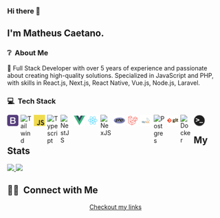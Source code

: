 ### Hi there 👋

## I'm Matheus Caetano.


### ❔ &nbsp;About Me
🚀 Full Stack Developer with over 5 years of experience and passionate about creating high-quality solutions. Specialized in JavaScript and PHP, with skills in React.js, Next.js, React Native, Vue.js, Node.js, Laravel.



### 💻 &nbsp;Tech Stack
<img style="margin-right: 5px" align="left" alt="Boostrap" width="26px" src="https://raw.githubusercontent.com/github/explore/80688e429a7d4ef2fca1e82350fe8e3517d3494d/topics/bootstrap/bootstrap.png" />
<img style="margin-right: 5px" align="left" alt="Tailwind" width="26px" src="https://encrypted-tbn0.gstatic.com/images?q=tbn:ANd9GcTgibExfdq77NHUVVWtspnz9jJIH1Bl5obOd4ceNplkZd6CceoCXJaw7nYeeyqTOCjZ35Y&usqp=CAU" />

<img style="margin-right: 5px" align="left" alt="Javascript" width="26px" src="https://raw.githubusercontent.com/github/explore/80688e429a7d4ef2fca1e82350fe8e3517d3494d/topics/javascript/javascript.png" />
<img style="margin-right: 5px" align="left" alt="Typescript" width="26px" src="https://upload.wikimedia.org/wikipedia/commons/thumb/4/4c/Typescript_logo_2020.svg/1200px-Typescript_logo_2020.svg.png" />
<img style="margin-right: 5px" align="left" alt="NestJS" width="26px" src="https://encrypted-tbn0.gstatic.com/images?q=tbn:ANd9GcTmbvW76wVYM9XOrKF-DWh_AoQeeUyX0kIn0g&s" />
<img style="margin-right: 5px" align="left" alt="VueJS" width="26px" src="https://raw.githubusercontent.com/github/explore/80688e429a7d4ef2fca1e82350fe8e3517d3494d/topics/vue/vue.png" />
<img style="margin-right: 5px" align="left" alt="React" width="26px" src="https://raw.githubusercontent.com/github/explore/80688e429a7d4ef2fca1e82350fe8e3517d3494d/topics/react/react.png" />
<img style="margin-right: 5px" align="left" alt="NexJS" width="26px" src="https://www.drupal.org/files/project-images/nextjs-icon-dark-background.png" />

<img style="margin-right: 5px" align="left" alt="PHP" width="26px" src="https://raw.githubusercontent.com/github/explore/ccc16358ac4530c6a69b1b80c7223cd2744dea83/topics/php/php.png" />
<img style="margin-right: 5px" align="left" alt="Laravel" width="26px" src="https://raw.githubusercontent.com/github/explore/56a826d05cf762b2b50ecbe7d492a839b04f3fbf/topics/laravel/laravel.png" />


<img style="margin-right: 5px" align="left" alt="MySQL" width="26px" src="https://raw.githubusercontent.com/github/explore/80688e429a7d4ef2fca1e82350fe8e3517d3494d/topics/mysql/mysql.png" />
<img style="margin-right: 5px" align="left" alt="Postgres" width="26px" src="https://www.postgresql.org/media/img/about/press/elephant.png" />

<img style="margin-right: 5px" align="left" alt="Git" width="26px" src="https://raw.githubusercontent.com/github/explore/80688e429a7d4ef2fca1e82350fe8e3517d3494d/topics/git/git.png" />

<img style="margin-right: 5px" align="left" alt="Docker" width="26px" src="https://www.docker.com/wp-content/uploads/2023/05/symbol_blue-docker-logo.png" />
<img style="margin-right: 5px" align="left" alt="Terminal" width="26px" src="https://raw.githubusercontent.com/github/explore/80688e429a7d4ef2fca1e82350fe8e3517d3494d/topics/terminal/terminal.png" />


<br>

## My Stats
<p>
<a href="https://github.com/AVS1508">
  <img height="180em" src="https://github-readme-stats.vercel.app/api?username=omatheuscaetano&show_icons=true&theme=radical" />
  <img height="180em" src="https://github-readme-stats-eight-theta.vercel.app/api/top-langs/?username=omatheuscaetano&theme=radical&layout=compact&exclude_lang=java+r" />
</a>
</p>


##  🤝🏻 &nbsp;Connect with Me

<p align="center">
<a href="https://lnk.bio/MatheusCaetano">Checkout my links</a>



